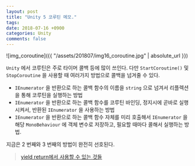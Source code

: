 ```yaml
---
layout: post
title: "Unity 5 코루틴 메모."
tags: 
date: 2018-07-16 +0900
categories: Unity
comments: false
---
```

<script type="text/javascript"
    src="http://cdn.mathjax.org/mathjax/latest/MathJax.js?config=TeX-AMS-MML_HTMLorMML">
</script>

![img_coroutine]({{ "/assets/201807/img16_coroutine.jpg" | absolute_url }})

`Unity` 에서 코루틴은 주로 타이머 콜백 등에 많이 쓰인다. 다만 `StartCoroutine()` 및 `StopCoroutine` 을 사용할 때 여러가지 방법으로 콜백을 넘겨줄 수 있다.

* `IEnumerator` 을 반환으로 하는 콜백 함수의 이름을 `string` 으로 넘겨서 리플렉션을 통해 코루틴을 실행하는 방법
* `IEnumerator` 을 반환으로 하는 콜백 함수를 코루틴 바인딩, 정지시에 곧바로 실행시켜서, 반환된 `IEnumerator` 을 사용하는 방법
* `IEnumerator` 을 반환으로 하는 콜백 함수 자체를 미리 호출해서 `IEnumerator` 을 해당 `MonoBehaviour` 에 객체 변수로 저장하고, 필요할 때마다 콜해서 실행하는 방법.

지금은 2 번째와 3 번째의 방법이 완전히 선호된다.

> [yield return에서 사용할 수 있는 것들](http://theeye.pe.kr/archives/2725)